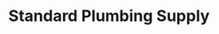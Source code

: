 ---
title: "Standard Plumbing Supply"
url: /salt-lake-city/standard-plumbing-supply/
shop: Eisenwaren
---